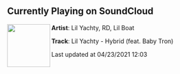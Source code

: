 ## Currently Playing on SoundCloud

[<img align="left" width="100" src="https://i1.sndcdn.com/artworks-wlJwvuSzO0me-0-t500x500.jpg">](https://soundcloud.com/770rd/lil-yachty-hybrid-feat-baby?in=770rd/sets/michigan-boy-boat)

**Artist**: Lil Yachty, RD, Lil Boat 

**Track**: Lil Yachty - Hybrid (feat. Baby Tron)

Last updated at 04/23/2021 12:03
